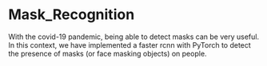 # Mask_Recognition
With the covid-19 pandemic, being able to detect masks can be very useful. In this context, we have implemented a faster rcnn with PyTorch to detect the presence of masks (or face masking objects) on people. 
